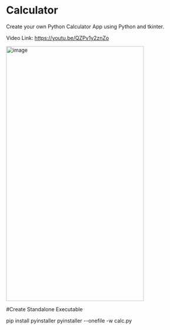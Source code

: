 # Calculator
Create your own Python Calculator App using Python and tkinter.

Video Link: https://youtu.be/QZPv1y2znZo

<img width="374" height="693" alt="image" src="https://github.com/user-attachments/assets/f68cb37c-80f0-41f1-a345-61570410b2e3" />

#Create Standalone Executable

pip install pyinstaller
pyinstaller --onefile -w calc.py
